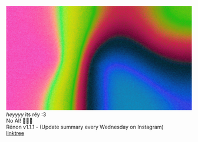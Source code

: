 <img src="Business Card Background.png"/>
<i>heyyyy</i> its réy :3
<br/>
No AI! 🙅🏾‍♂️
<br/>
Rénon v1.1.1 - (Update summary every Wednesday on Instagram)
<br/>
<a href="https://linktr.ee/anon5321" target="_blank">linktree</a>

<!---
anon5321/anon5321 is a ✨ special ✨ repository because its `README.md` (this file) appears on your GitHub profile.
You can click the Preview link to take a look at your changes.
--->
